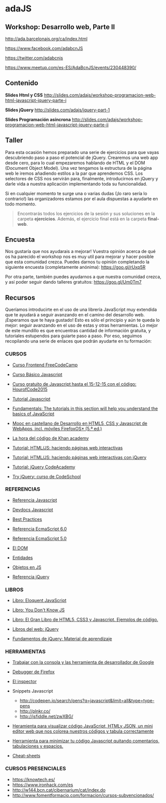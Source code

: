 # adaJS

## Workshop: Desarrollo web, Parte II

http://ada.barcelonajs.org/ca/index.html

https://www.facebook.com/adabcnJS

https://twitter.com/adabcnjs

https://www.meetup.com/es-ES/AdaBcnJS/events/230448390/

## Contenido
**Slides Html y CSS**
http://slides.com/adajs/workshop-programacion-web-html-javascript-jquery-parte-i

**Slides jQuery**
http://slides.com/adajs/jquery-part-1

**Slides Programación asíncrona**
http://slides.com/adajs/workshop-programacion-web-html-javascript-jquery-parte-ii

## Taller

Para esta ocasión hemos preparado una serie de ejercicios para que vayas descubriendo paso a paso el potencial de jQuery. Crearemos una web app desde cero, para lo cual empezaremos hablando de HTML y el DOM (Document Object Model). Una vez tengamos la estructura de la página web le iremos añadiendo estilos a la par que aprendemos CSS. Los selectores de CSS nos servirán para, finalmente, introducirnos en jQuery y darle vida a nuestra aplicación implementando toda su funcionalidad.


Si en cualquier momento te surge una o varias dudas (¡lo raro sería lo contrario!) las organizadores estamos por el aula dispuestas a ayudarte en todo momento.


>Encontrarás todos los ejercicios de la sesión y sus soluciones en la carpeta **ejercicios**. Además, el ejercicio final está en la carpeta **final-web**.

## Encuesta

Nos gustaría que nos ayudarais a mejorar! Vuestra opinión acerca de qué os ha parecido el workshop nos es muy util para mejorar y hacer posible que esta comunidad crezca.
Puedes darnos tu opinión completando la siguiente encuesta (completamente anónima): https://goo.gl/rUxp5R 

Por otra parte, también puedes ayudarnos a que nuestra comunidad crezca, y así poder seguir dando talleres gratuitos: https://goo.gl/Um0Tm7

## Recursos

Queríamos introducirte en el uso de una librería JavaScript muy extendida que te ayudará a seguir avanzando en el camino del desarrollo web. ¡Esperamos que te haya gustado! Esto es sólo el principio y aún te queda lo mejor: seguir avanzando en el uso de estas y otras herramientas. Lo mejor de este mundillo es que encuentras cantidad de información gratuita, y tutoriales estupendos para guiarte paso a paso. Por eso, seguimos recopilando una serie de enlaces que podrán ayudarte en tu formación:


### CURSOS

* [Curso Frontend FreeCodeCamp](http://www.freecodecamp.com/map)

* [Curso Básico Javascript](https://www.codecademy.com/es/learn/javascript)

* [Curso gratuito de Javascript hasta el 15-12-15 con el código: HourofCode2015](https://www.udemy.com/1-hour-javascript/?siteID=TnL5HPStwNw-AiMfoA_z31gskq.Wlbr.HQ&LSNPUBID=TnL5HPStwNw)

* [Tutorial Javascript](http://mundogeek.net/tutorial_de_javascript/)

* [Fundamentals: The tutorials in this section will help you understand the basics of JavaScript](http://www.tutset.com/frontend/javascript/)

* [Mooc en castellano de Desarrollo en HTML5, CSS y Javascript de WebApps, incl. móviles FirefoxOS* (5.ª ed.)](  https://miriadax.net/web/html5mooc)

* [La hora del código de Khan academy](https://es.khanacademy.org/hourofcode)

* [Tutorial: HTML/JS: haciendo páginas web interactivas](https://es.khanacademy.org/computing/computer-programming/html-css-js)

* [Tutorial: HTML/JS: haciendo páginas web interactivas con jQuery](   https://es.khanacademy.org/computing/computer-programming/html-js-jquery)

* [Tutorial: jQuery CodeAcademy](https://www.codecademy.com/es/tracks/jquery-traduccion-al-espanol-america-latina-clone)

* [Try jQuery: curso de CodeSchool](http://try.jquery.com/)


### REFERENCIAS

* [Referencia Javascript](https://developer.mozilla.org/es/docs/Web/JavaScript/Referencia)

* [Devdocs Javascript](http://devdocs.io/javascript/)

* [Best Practices](http://www.w3.org/community/webed/wiki/JavaScript_best_practices)

* [Referencia EcmaScript 6.0](http://www.ecma-international.org/ecma-262/6.0/)

* [Referencia EcmaScript 5.0](http://es5.github.io/)

* [El DOM](https://developer.mozilla.org/es/docs/DOM)

* [Entidades](http://brajeshwar.github.io/entities/)

* [Objetos en JS](https://javis.wordpress.com/2006/10/23/javascript-orientado-a-objetos/)

* [Referencia jQuery](http://api.jquery.com)


### LIBROS

* [Libro: Eloquent JavaScript](http://eloquentjavascript.net/)

* [Libro: You Don't Know JS](https://github.com/getify/You-Dont-Know-JS)

* [Libro: El Gran Libro de HTML5, CSS3 y Javascript. Ejemplos de código.](    http://www.formasterminds.com/gran_libro_de_html5_2da_edicion/)

* [Libros del web: jQuery](https://librosweb.es/libro/fundamentos_jquery/)

* [Fundamentos de jQuery: Material de aprendizaje](http://librojquery.com/)


### HERRAMIENTAS

* [Trabajar con la consola y las herramienta de desarrollador de Google](https://developer.chrome.com/devtools?hl=es)

* [Debugger de Firefox](https://developer.mozilla.org/es/docs/Tools/Debugger)

* [El inspector](https://developer.mozilla.org/es/docs/Tools/Page_Inspector)

* Snippets Javascript
  * http://codepen.io/search/pens?q=javascript&limit=all&type=type-pens
  * http://plnkr.co/
  * http://jsfiddle.net/zwXBG/

* [Heramienta para visualizar código JavaScript, HTMLy JSON, un mini editor web que nos colorea nuestros códigos y tabula correctamente](http://jsbeautifier.org/)

* [Herramienta para minimizar tu código Javascript quitando comentarios, tabulaciones y espacios.](http://www.danstools.com/javascript-minify/)

* [Cheat-sheets](http://www.cheatography.com/)


### CURSOS PRESENCIALES

* https://knowtech.es/
* https://www.ironhack.com/es
* http://w144.bcn.cat/cibernarium/cat/index.do
* http://www.fomentformacio.com/formacion/cursos-subvencionados/

